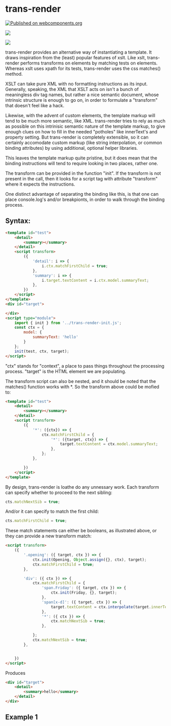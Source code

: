 # trans-render

[![Published on webcomponents.org](https://img.shields.io/badge/webcomponents.org-published-blue.svg)](https://www.webcomponents.org/element/trans-render)

<a href="https://nodei.co/npm/trans-render/"><img src="https://nodei.co/npm/trans-render.png"></a>

<img src="http://img.badgesize.io/https://cdn.jsdelivr.net/npm/trans-render@0.0.5/dist/trans-render-init.iife.min.js?compression=gzip">

trans-render provides an alternative way of instantiating a template.  It draws inspiration from the (least) popular features of xslt.  Like xslt, trans-render performs transforms on elements by matching tests on elements.  Whereas xslt uses xpath for its tests, trans-render uses the css matches() method.

XSLT can take pure XML with no formatting instructions as its input.  Generally, speaking, the XML that XSLT acts on isn't a bunch of meaningless div tag names, but rather a nice semantic document, whose intrinsic structure is enough to go on, in order to formulate a "transform" that doesn't feel like a hack.  

Likewise, with the advent of custom elements, the template markup will tend to be much more semantic, like XML. trans-render tries to rely as much as possible on this intrinisic semantic nature of the template markup, to give enough clues on how to fill in the needed "potholes" like innerText's and property setting.  But trans-render is completely extensible, so it can certainly accomodate custom markup (like string interpolation, or common binding attributes) by using additional, optional helper libraries.  

This leaves the template markup quite pristine, but it does mean that the binding instructions will tend to require looking in two places, rather one.

The transform can be provided in the function "init".  If the transform is not present in the call, then it looks for a script tag with attribute "transform" where it expects the instructions.



One distinct advantage of separating the binding like this, is that one can place console.log's and/or breakpionts, in order to walk through the binding process.

## Syntax:

```html
<template id="test">
    <detail>
        <summary></summary>
    </detail>
    <script transform>
        ({
            'detail': i => {
                i.ctx.matchFirstChild = true;
            },
            'summary': i => {
                i.target.textContent = i.ctx.model.summaryText;
            },
        })
    </script>
</template>
<div id="target">

</div>
<script type="module">
    import { init } from '../trans-render-init.js';
    const ctx = {
        model: {
            summaryText: 'hello'
        }
    };
    init(test, ctx, target);
</script>
```

"ctx" stands for "context", a place to pass things throughout the processing process.  "target" is the HTML element we are populating.

The transform script can also be nested, and it should be noted that the matches() function works with *.  So the transform above could be mofied to:

```html
<template id="test">
    <detail>
        <summary></summary>
    </detail>
    <script transform>
        ({
            '*': ({ctx}) => {
                ctx.matchFirstChild = {
                    '*': ({target, ctx}) => {
                        target.textContent = ctx.model.summaryText;
                    },
                };
            },

        })
    </script>
</template>
```

By design, trans-render is loathe do any unnessary work.  Each transform can specify whether to proceed to the next sibling:

```JavaScript
cts.matchNextSib = true;
```

And/or it can specify to match the first child:

```JavaScript
cts.matchFirstChild = true;
```

These match statements can either be booleans, as illustrated above, or they can provide a new transform match:

```html
<script transform>
    ({
        '.opening': ({ target, ctx }) => {
            ctx.init(Opening, Object.assign({}, ctx), target);
            ctx.matchFirstChild = true;
        },

        'div': ({ ctx }) => {
            ctx.matchFirstChild = {
                'span.Friday': ({ target, ctx }) => {
                    ctx.init(Friday, {}, target);
                },
                'span[x-d]': ({ target, ctx }) => {
                    target.textContent = ctx.interpolate(target.innerText, ctx);
                },
                '*': ({ ctx }) => {
                    ctx.matchNextSib = true;
                },

            };
            ctx.matchNextSib = true;
        },


    })
</script>
```

Produces

```html
<div id="target">
    <detail>
        <summary>hello</summary>
    </detail>
</div>
```

## Example 1

<!--
```
<custom-element-demo>
<template>
    <div>
        <template id="Friday">
            It's Friday I'm in love
        </template>
        <template id="Opening">
            <span x-d>I don't care if |.Day1|'s blue</span><br>
            <span x-d>|.Day2|'s gray and |.Day3| too</span><br>
            <span x-d>|.Day4| I don't care about you</span><br>
            <span>It's Friday I'm in love</span>
        </template>
        <template id="Main">
            <div class="UH8R2 opening"></div>
            <div class="UH8R2">
                <span x-d>|.Day6| wait</span><br>
                <span x-d>And |.Day7| always comes too late</span><br>
                <span x-d>But |.Day5| never hesitate</span>
            </div>
            <div class="UH8R2">
                <span x-d>I don't care if |.Day1|'s black</span><br>
                <span>Tuesday, Wednesday heart attack</span><br>
                <span>Thursday never looking back</span><br>
                <span class="Friday"></span>
            </div>
            <div class="UH8R2">
                <span x-d>|.Day1| you can hold your head</span><br>
                <span x-d>|.Day2|, |.Day3| stay in bed</span><br>
                <span x-d>Or |.Day4| watch the walls instead</span><br>
                <span class="Friday"></span>
            </div>
            <div class="UH8R2">
                <span x-d>|.Day6| wait</span><br>
                <span x-d>And |.Day7| always comes too late</span><br>
                <span x-d>But |.Day5| never hesitate</span>
            </div>
            <div class="UH8R2">
                <span>Dressed up to the eyes</span><br>
                <span>It's a wonderful surprise</span><br>
                <span>To see your shoes and your spirits rise</span><br>
                <span>Throwing out your frown</span><br>
                <span>And just smiling at the sound</span><br>
                <span>And as sleek as a shriek</span><br>
                <span>Spinning round and round</span><br>
                <span>Always take a big bite</span><br>
                <span>It's such a gorgeous sight</span><br>
                <span>To see you in the middle of the night</span><br>
                <span>You can never get enough</span><br>
                <span>Enough of this stuff</span><br>
                <span x-d>It's |.Day5|</span><br>
                <span>I'm in love</span>
            </div>
            <div class="UH8R2 opening"></div>
            <div class="UH8R2">
                <span x-d>|.Day1| you can fall apart</span><br>
                <span x-d>|.Day2|, |.Day3| break my heart</span><br>
                <span x-d>|.Day4| doesn't even start</span><br>
                <span class="Friday"></span>
            </div>
            <style>
                .UH8R2{
                        padding-top: 20px;
                    }
                </style>
            <script transform>
                ({
                    '.opening': ({ target, ctx }) => {
                        ctx.init(Opening, Object.assign({}, ctx), target);
                        ctx.matchFirstChild = true;
                    },

                    'div': ({ ctx }) => {
                        ctx.matchFirstChild = {
                            'span.Friday': ({ target, ctx }) => {
                                ctx.init(Friday, {}, target);
                            },
                            'span[x-d]': ({ target, ctx }) => {
                                target.textContent = ctx.interpolate(target.innerText, ctx);
                            },
                            '*': ({ ctx }) => {
                                ctx.matchNextSib = true;
                            },

                        };
                        ctx.matchNextSib = true;
                    },


                })
            </script>
        </template>
        <div id="target2"></div>
        <script type="module">
            import { init } from 'https://cdn.jsdelivr.net/npm/trans-render@0.0.4/trans-render-init.js';
            import { interpolate } from 'https://cdn.jsdelivr.net/npm/trans-render@0.0.4/string-interpolate.js';
            init(Main, {
                Day1: 'Monday', Day2: 'Tuesday', Day3: 'Wednesday', Day4: 'Thursday', Day5: 'Friday',
                Day6: 'Saturday', Day7: 'Sunday',
                interpolate: interpolate
            }, target2);
        </script>
    </div>
</template>
</custom-element-demo>
```
-->

